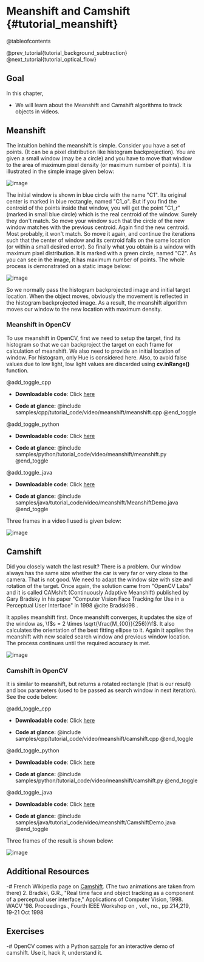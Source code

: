 Meanshift and Camshift {#tutorial_meanshift}
======================

@tableofcontents

@prev_tutorial{tutorial_background_subtraction}
@next_tutorial{tutorial_optical_flow}

Goal
----

In this chapter,

-   We will learn about the Meanshift and Camshift algorithms to track objects in videos.

Meanshift
---------

The intuition behind the meanshift is simple. Consider you have a set of points. (It can be a pixel
distribution like histogram backprojection). You are given a small window (may be a circle) and you
have to move that window to the area of maximum pixel density (or maximum number of points). It is
illustrated in the simple image given below:

![image](images/meanshift_basics.jpg)

The initial window is shown in blue circle with the name "C1". Its original center is marked in blue
rectangle, named "C1_o". But if you find the centroid of the points inside that window, you will
get the point "C1_r" (marked in small blue circle) which is the real centroid of the window. Surely
they don't match. So move your window such that the circle of the new window matches with the previous
centroid. Again find the new centroid. Most probably, it won't match. So move it again, and continue
the iterations such that the center of window and its centroid falls on the same location (or within a
small desired error). So finally what you obtain is a window with maximum pixel distribution. It is
marked with a green circle, named "C2". As you can see in the image, it has maximum number of points. The
whole process is demonstrated on a static image below:

![image](images/meanshift_face.gif)

So we normally pass the histogram backprojected image and initial target location. When the object
moves, obviously the movement is reflected in the histogram backprojected image. As a result, the meanshift
algorithm moves our window to the new location with maximum density.

### Meanshift in OpenCV

To use meanshift in OpenCV, first we need to setup the target, find its histogram so that we can
backproject the target on each frame for calculation of meanshift. We also need to provide an initial
location of window. For histogram, only Hue is considered here. Also, to avoid false values due to
low light, low light values are discarded using **cv.inRange()** function.

@add_toggle_cpp
-   **Downloadable code**: Click
    [here](https://github.com/opencv/opencv/tree/5.x/samples/cpp/tutorial_code/video/meanshift/meanshift.cpp)

-   **Code at glance:**
    @include samples/cpp/tutorial_code/video/meanshift/meanshift.cpp
@end_toggle

@add_toggle_python
-   **Downloadable code**: Click
    [here](https://github.com/opencv/opencv/tree/5.x/samples/python/tutorial_code/video/meanshift/meanshift.py)

-   **Code at glance:**
    @include samples/python/tutorial_code/video/meanshift/meanshift.py
@end_toggle

@add_toggle_java
-   **Downloadable code**: Click
    [here](https://github.com/opencv/opencv/tree/5.x/samples/java/tutorial_code/video/meanshift/MeanshiftDemo.java)

-   **Code at glance:**
    @include  samples/java/tutorial_code/video/meanshift/MeanshiftDemo.java
@end_toggle

Three frames in a video I used is given below:

![image](images/meanshift_result.jpg)

Camshift
--------

Did you closely watch the last result? There is a problem. Our window always has the same size whether
the car is very far or very close to the camera. That is not good. We need to adapt the window
size with size and rotation of the target. Once again, the solution came from "OpenCV Labs" and it
is called CAMshift (Continuously Adaptive Meanshift) published by Gary Bradsky in his paper
"Computer Vision Face Tracking for Use in a Perceptual User Interface" in 1998 @cite Bradski98 .

It applies meanshift first. Once meanshift converges, it updates the size of the window as,
\f$s = 2 \times \sqrt{\frac{M_{00}}{256}}\f$. It also calculates the orientation of the best fitting ellipse
to it. Again it applies the meanshift with new scaled search window and previous window location.
The process continues until the required accuracy is met.

![image](images/camshift_face.gif)

### Camshift in OpenCV

It is similar to meanshift, but returns a rotated rectangle (that is our result) and box
parameters (used to be passed as search window in next iteration). See the code below:

@add_toggle_cpp
-   **Downloadable code**: Click
    [here](https://github.com/opencv/opencv/tree/5.x/samples/cpp/tutorial_code/video/meanshift/camshift.cpp)

-   **Code at glance:**
    @include samples/cpp/tutorial_code/video/meanshift/camshift.cpp
@end_toggle

@add_toggle_python
-   **Downloadable code**: Click
    [here](https://github.com/opencv/opencv/tree/5.x/samples/python/tutorial_code/video/meanshift/camshift.py)

-   **Code at glance:**
    @include samples/python/tutorial_code/video/meanshift/camshift.py
@end_toggle

@add_toggle_java
-   **Downloadable code**: Click
    [here](https://github.com/opencv/opencv/tree/5.x/samples/java/tutorial_code/video/meanshift/CamshiftDemo.java)

-   **Code at glance:**
    @include  samples/java/tutorial_code/video/meanshift/CamshiftDemo.java
@end_toggle

Three frames of the result is shown below:

![image](images/camshift_result.jpg)

Additional Resources
--------------------

-#  French Wikipedia page on [Camshift](http://fr.wikipedia.org/wiki/Camshift). (The two animations
    are taken from there)
2.  Bradski, G.R., "Real time face and object tracking as a component of a perceptual user
    interface," Applications of Computer Vision, 1998. WACV '98. Proceedings., Fourth IEEE Workshop
    on , vol., no., pp.214,219, 19-21 Oct 1998

Exercises
---------

-#  OpenCV comes with a Python [sample](https://github.com/opencv/opencv/blob/5.x/samples/python/snippets/camshift.py) for an interactive demo of camshift. Use it, hack it, understand
    it.